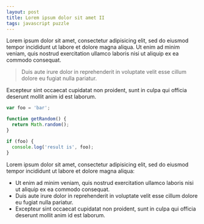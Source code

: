 ```yaml
---
layout: post
title: Lorem ipsum dolor sit amet II
tags: javascript puzzle
---
```


Lorem ipsum dolor sit amet, consectetur adipisicing elit, sed do eiusmod tempor incididunt ut labore et dolore magna aliqua. Ut enim ad minim veniam, quis nostrud exercitation ullamco laboris nisi ut aliquip ex ea commodo consequat.

> Duis aute irure dolor in reprehenderit in voluptate velit esse cillum dolore eu fugiat nulla pariatur.

Excepteur sint occaecat cupidatat non proident, sunt in culpa qui officia deserunt mollit anim id est laborum.

```js
var foo = 'bar';

function getRandom() {
  return Math.random();
}

if (foo) {
  console.log('result is', foo);
}
```

Lorem ipsum dolor sit amet, consectetur adipisicing elit, sed do eiusmod tempor incididunt ut labore et dolore magna aliqua:

* Ut enim ad minim veniam, quis nostrud exercitation ullamco laboris nisi ut aliquip ex ea commodo consequat.
* Duis aute irure dolor in reprehenderit in voluptate velit esse cillum dolore eu fugiat nulla pariatur.
* Excepteur sint occaecat cupidatat non proident, sunt in culpa qui officia deserunt mollit anim id est laborum.
